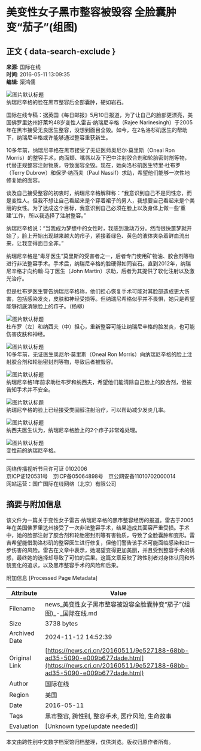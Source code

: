 # 美变性女子黑市整容被毁容 全脸囊肿变“茄子”(组图)

## 正文 { data-search-exclude }


**来源**: 国际在线  
**时间**: 2016-05-11 13:09:35  
**编辑**: 渠鸿儒  

![图片默认标题](https://p2.cri.cn/M00/4A/2E/CqgNOlcyvtiAUg3KAAAAAAAAAAA538.634x393.jpg)  
纳瑞尼辛格的脸在黑市整容后全部囊肿，硬如岩石。

国际在线专稿：据英国《每日邮报》5月10日报道，为了让自己的脸部更漂亮，美国佛罗里达州好莱坞48岁变性人雷吉·纳瑞尼辛格（Rajee Narinesingh）于2005年在黑市接受无良医生整容，没想到面目全毁。如今，在2名洛杉矶医生的帮助下，纳瑞尼辛格或许能够通过整容重获新生。

10多年前，纳瑞尼辛格在黑市接受了无证医师奥尼尔·莫里斯（Oneal Ron Morris）的整容手术，向面颊、嘴唇以及下巴中注射胶合剂和轮胎密封剂等物，代替正规整容注射物质，导致面容全毁。现在，她向洛杉矶医生特里·杜布罗（Terry Dubrow）和保罗·纳西夫（Paul Nassif）求助，希望他们能够一次性地修复她的面容。

谈及自己接受整容的初衷时，纳瑞尼辛格解释称：“我意识到自己不是同性恋，而是变性人。但我不想让自己看起来是个穿着裙子的男人，我想要自己看起来是个美丽的女性。为了达成这个目标，我意识到自己必须在脸上以及身体上做一些‘重建’工作，所以我选择了注射整容。”

纳瑞尼辛格说：“当我成为梦想中的女性时，我感到激动万分。然而很快噩梦就开始了，脸上开始出现越来越大的疖子，紧接着绿色、黄色的液体夹杂着鲜血流出来，让我变得面目全非。”

纳瑞尼辛格是“毒牙医生”莫里斯的受害者之一，后者专门使用矿物油、胶合剂等物进行非法整容手术。手术后，纳瑞尼辛格的脸硬得如同岩石。直到2012年，纳瑞尼辛格才向约翰·马丁医生（John Martin）求助，后者为其提供了软化注射以及激光治疗。

但是杜布罗医生警告纳瑞尼辛格称，他们担心恢复手术可能对其脸部造成更大伤害，包括感染发炎，皮肤和神经受损等。但纳瑞尼希格似乎并不畏惧，她只是希望能够彻底清除脸上的疖子。（杨柳）

![图片默认标题](https://p2.cri.cn/M00/4A/2E/CqgNOlcyvtiASJsTAAAAAAAAAAA958.634x333.jpg)  
杜布罗（左）和纳西夫（中）担心，重新整容可能让纳瑞尼辛格的脸发炎，也可能伤害皮肤和神经。

![图片默认标题](https://p2.cri.cn/M00/4A/2E/CqgNOlcyvtiANHflAAAAAAAAAAA861.642x387.640x386.jpg)  
10多年前，无证医生奥尼尔·莫里斯（Oneal Ron Morris）向纳瑞尼辛格的脸上注射胶合剂和轮胎密封剂等物，导致后者被毁容。

![图片默认标题](https://p2.cri.cn/M00/4A/2E/CqgNOlcyvtiAeoMKAAAAAAAAAAA593.634x324.jpg)  
纳瑞尼辛格1年前求助杜布罗和纳西夫，希望他们能清除自己脸上的胶合剂，但被告知手术并不安全。

![图片默认标题](https://p2.cri.cn/M00/4A/2E/CqgNOlcyvtmATTdHAAAAAAAAAAA087.634x335.jpg)  
纳瑞尼辛格的脸上已经接受类固醇注射治疗，可以帮助减少发炎几率。

![图片默认标题](https://p2.cri.cn/M00/4A/2E/CqgNOlcyvtiADTOGAAAAAAAAAAA147.634x336.jpg)  
纳西夫医生认为，纳瑞尼辛格脸上的2个疖子非常难处理。

![图片默认标题](https://p2.cri.cn/M00/4A/2E/CqgNOlcyvtmAVhGDAAAAAAAAAAA179.638x470.jpg)  
变性前的纳瑞尼辛格。 

--- 

网络传播视听节目许可证 0102006  
京ICP证120531号　京ICP备05064898号　京公网安备11010702000014  
网站运营：国广国际在线网络（北京）有限公司  


## 摘要与附加信息

<!-- tcd_abstract -->
该文件为一篇关于变性女子雷吉·纳瑞尼辛格的黑市整容经历的报道。雷吉于2005年在美国佛罗里达州接受了一次非法整容手术，结果造成其面容严重受损。手术中，她的脸部注射了胶合剂和轮胎密封剂等有害物质，导致了全脸囊肿和变形。雷吉希望能借助洛杉矶的整容医生进行修复，但他们警告该手术可能面临感染和进一步伤害的风险。雷吉在文章中表示，她渴望变得更加美丽，并且受到整容手术的诱惑，最终她的选择却导致了可怕的后果。这篇文章反映了跨性别者对身体认同和外貌变化的追求，以及黑市整容手术的风险和后果。
<!-- tcd_abstract_end -->

附加信息 [Processed Page Metadata]

| Attribute       | Value                                  |
|-----------------|----------------------------------------|
| Filename        | news_美变性女子黑市整容被毁容全脸囊肿变“茄子”(组图)_-_国际在线.md                             |
| Size            | 3738 bytes                           |
| Archived Date   | 2024-11-12 14:52:39                             |
| Original Link   | [https://news.cri.cn/20160511/9e527188-68bb-ad35-5090-e009b677dade.html](https://news.cri.cn/20160511/9e527188-68bb-ad35-5090-e009b677dade.html)                       |
| Author          | 国际在线                               |
| Region          | 美国                               |
| Date            | 2016-05-11                                 |
| Tags            | 黑市整容, 跨性别, 整容手术, 医疗风险, 生命故事                                 |
| Evaluation            | [Unknown type(update needed)]                                 |
<!-- tcd_table_end -->

本文由跨性别中文数字档案馆归档整理，仅供浏览。版权归原作者所有。
